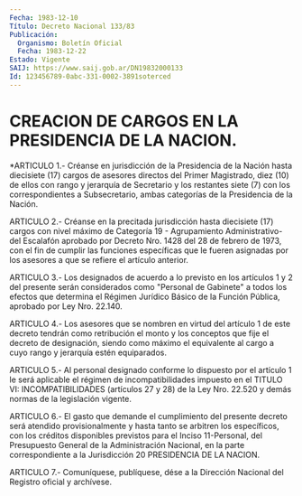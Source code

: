 ```yaml
---
Fecha: 1983-12-10
Título: Decreto Nacional 133/83
Publicación:
  Organismo: Boletín Oficial
  Fecha: 1983-12-22
Estado: Vigente
SAIJ: https://www.saij.gob.ar/DN19832000133
Id: 123456789-0abc-331-0002-3891soterced
---
```

# CREACION DE CARGOS EN LA PRESIDENCIA DE LA NACION.

<a id="1"></a>
*ARTICULO  1.-  Créanse  en  jurisdicción  de  la Presidencia de la Nación  hasta  diecisiete  (17)  cargos  de asesores  directos  del Primer  Magistrado, diez (10) de ellos con  rango  y  jerarquía  de Secretario  y  los  restantes  siete (7) con los correspondientes a Subsecretario, ambas categorías  de  la  Presidencia  de la Nación.

<a id="2"></a>
ARTICULO  2.- Créanse en la precitada jurisdicción hasta diecisiete (17) cargos  con  nivel  máximo  de  Categoría  19  -  Agrupamiento Administrativo-  del Escalafón aprobado por Decreto Nro.  1428  del 28  de  febrero de 1973,  con  el  fin  de  cumplir  las  funciones específicas  que  le  fueren  asignadas  por  los asesores a que se refiere el artículo anterior.

<a id="3"></a>
ARTICULO  3.-  Los  designados  de  acuerdo  a  lo  previsto en los artículos 1 y 2 del presente serán considerados como  "Personal  de Gabinete"  a  todos  los  efectos que determina el Régimen Jurídico Básico  de  la  Función Pública,  aprobado  por  Ley  Nro.  22.140.

<a id="4"></a>
ARTICULO  4.-  Los asesores que se nombren en virtud del artículo 1 de este decreto  tendrán  como retribución el monto y los conceptos que  fije  el  decreto  de  designación,   siendo  como  máximo  el equivalente  al cargo a cuyo rango y jerarquía  estén  equiparados.

<a id="5"></a>
ARTICULO  5.-  Al  personal  designado conforme lo dispuesto por el artículo  1  le  será aplicable el  régimen  de  incompatibilidades impuesto en el TITULO  VI:  INCOMPATIBILIDADES  (artículos 27 y 28) de  la  Ley  Nro. 22.520 y demás normas de la legislación  vigente.

<a id="6"></a>
ARTICULO  6.-  El  gasto  que  demande el cumplimiento del presente decreto será atendido provisionalmente  y  hasta  tanto se arbitren los  específicos,  con los créditos disponibles previstos  para  el Inciso 11-Personal,  del  Presupuesto  General de la Administración Nacional,  en  la  parte  correspondiente  a  la  Jurisdicción  20 PRESIDENCIA DE LA NACION.

<a id="7"></a>
ARTICULO  7.- Comuníquese, publíquese, dése a la Dirección Nacional del Registro oficial y archívese.
